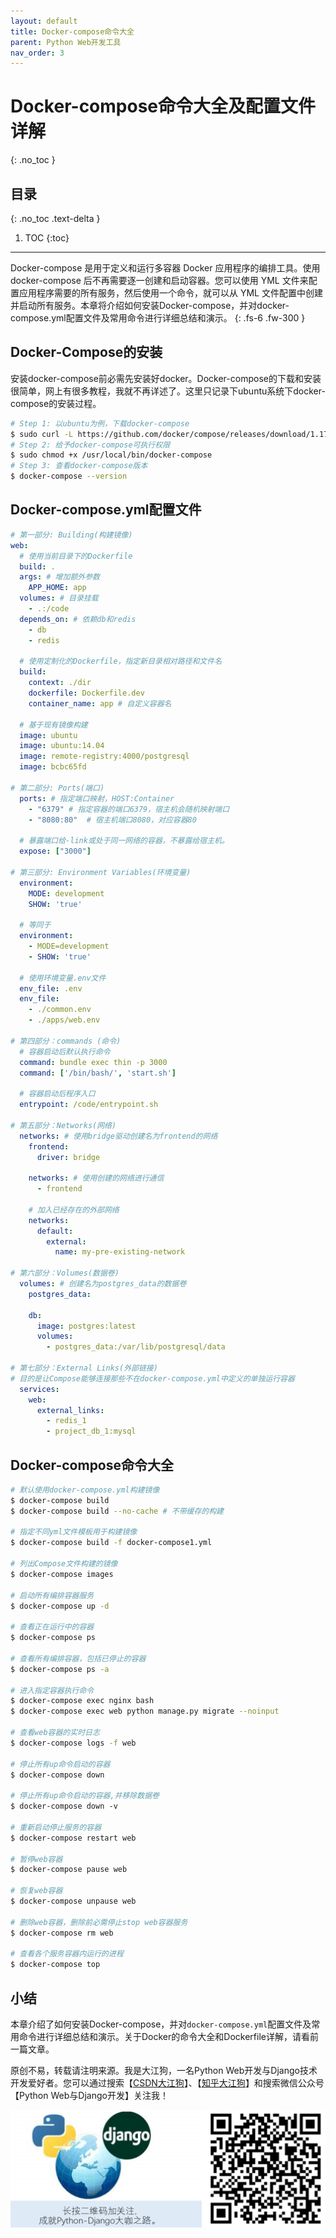 ```yaml
---
layout: default
title: Docker-compose命令大全
parent: Python Web开发工具
nav_order: 3
---
```


# Docker-compose命令大全及配置文件详解
{: .no_toc }

## 目录
{: .no_toc .text-delta }

1. TOC
{:toc}

---
Docker-compose 是用于定义和运行多容器 Docker 应用程序的编排工具。使用 docker-compose 后不再需要逐一创建和启动容器。您可以使用 YML 文件来配置应用程序需要的所有服务，然后使用一个命令，就可以从 YML 文件配置中创建并启动所有服务。本章将介绍如何安装Docker-compose，并对docker-compose.yml配置文件及常用命令进行详细总结和演示。
{: .fs-6 .fw-300 }

## Docker-Compose的安装

安装docker-compose前必需先安装好docker。Docker-compose的下载和安装很简单，网上有很多教程，我就不再详述了。这里只记录下ubuntu系统下docker-compose的安装过程。

```bash
# Step 1: 以ubuntu为例，下载docker-compose
$ sudo curl -L https://github.com/docker/compose/releases/download/1.17.0/docker-compose-`uname -s`-`uname -m` -o /usr/local/bin/docker-compose
# Step 2: 给予docker-compose可执行权限
$ sudo chmod +x /usr/local/bin/docker-compose
# Step 3: 查看docker-compose版本
$ docker-compose --version
```

## Docker-compose.yml配置文件

```yml
# 第一部分: Building(构建镜像)
web:
  # 使用当前目录下的Dockerfile
  build: .
  args: # 增加额外参数
    APP_HOME: app
  volumes: # 目录挂载
    - .:/code
  depends_on: # 依赖db和redis
    - db
    - redis
    
  # 使用定制化的Dockerfile，指定新目录相对路径和文件名
  build:
    context: ./dir 
    dockerfile: Dockerfile.dev
    container_name: app # 自定义容器名
    
  # 基于现有镜像构建
  image: ubuntu
  image: ubuntu:14.04
  image: remote-registry:4000/postgresql
  image: bcbc65fd
  
# 第二部分: Ports(端口)
  ports: # 指定端口映射，HOST:Container
    - "6379" # 指定容器的端口6379，宿主机会随机映射端口
    - "8080:80"  # 宿主机端口8080，对应容器80

  # 暴露端口给-link或处于同一网络的容器，不暴露给宿主机。
  expose: ["3000"]
  
# 第三部分: Environment Variables(环境变量)
  environment:
    MODE: development
    SHOW: 'true'
    
  # 等同于
  environment:
    - MODE=development
    - SHOW: 'true'
  
  # 使用环境变量.env文件
  env_file: .env
  env_file:
    - ./common.env
    - ./apps/web.env

# 第四部分：commands (命令)
  # 容器启动后默认执行命令
  command: bundle exec thin -p 3000
  command: ['/bin/bash/', 'start.sh']
 
  # 容器启动后程序入口
  entrypoint: /code/entrypoint.sh
  
# 第五部分：Networks(网络)
  networks: # 使用bridge驱动创建名为frontend的网络
    frontend:
      driver: bridge
    
    networks: # 使用创建的网络进行通信
      - frontend
      
    # 加入已经存在的外部网络
    networks: 
      default:
        external:
          name: my-pre-existing-network

# 第六部分：Volumes(数据卷)
  volumes: # 创建名为postgres_data的数据卷
    postgres_data:
    
    db:
      image: postgres:latest
      volumes:
        - postgres_data:/var/lib/postgresql/data
      
# 第七部分：External Links(外部链接)
# 目的是让Compose能够连接那些不在docker-compose.yml中定义的单独运行容器
  services:
    web:
      external_links:
        - redis_1
        - project_db_1:mysql
```

## Docker-compose命令大全

```bash
# 默认使用docker-compose.yml构建镜像
$ docker-compose build
$ docker-compose build --no-cache # 不带缓存的构建

# 指定不同yml文件模板用于构建镜像
$ docker-compose build -f docker-compose1.yml

# 列出Compose文件构建的镜像
$ docker-compose images                          

# 启动所有编排容器服务
$ docker-compose up -d

# 查看正在运行中的容器
$ docker-compose ps 

# 查看所有编排容器，包括已停止的容器
$ docker-compose ps -a

# 进入指定容器执行命令
$ docker-compose exec nginx bash 
$ docker-compose exec web python manage.py migrate --noinput

# 查看web容器的实时日志
$ docker-compose logs -f web

# 停止所有up命令启动的容器
$ docker-compose down 

# 停止所有up命令启动的容器,并移除数据卷
$ docker-compose down -v

# 重新启动停止服务的容器
$ docker-compose restart web

# 暂停web容器
$ docker-compose pause web

# 恢复web容器
$ docker-compose unpause web

# 删除web容器，删除前必需停止stop web容器服务
$ docker-compose rm web  

# 查看各个服务容器内运行的进程 
$ docker-compose top                            
```

## 小结

本章介绍了如何安装Docker-compose，并对`docker-compose.yml`配置文件及常用命令进行详细总结和演示。关于Docker的命令大全和Dockerfile详解，请看前一篇文章。

原创不易，转载请注明来源。我是大江狗，一名Python Web开发与Django技术开发爱好者。您可以通过搜索【<a href="https://blog.csdn.net/weixin_42134789">CSDN大江狗</a>】、【<a href="https://www.zhihu.com/people/shi-yun-bo-53">知乎大江狗</a>】和搜索微信公众号【Python Web与Django开发】关注我！

![Python Web与Django开发](../../assets/images/django.png)